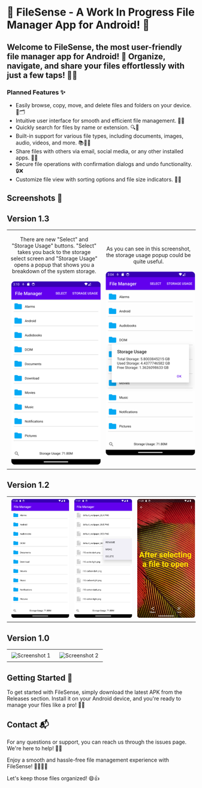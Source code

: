 # 📂 FileSense - A Work In Progress File Manager App for Android! 🚀

## Welcome to FileSense, the most user-friendly file manager app for Android! 🎉 Organize, navigate, and share your files effortlessly with just a few taps! 📲💼

### Planned Features ✨
- Easily browse, copy, move, and delete files and folders on your device. 📁🗂️
- Intuitive user interface for smooth and efficient file management. 🤝📝
- Quickly search for files by name or extension. 🔍📄
- Built-in support for various file types, including documents, images, audio, videos, and more. 📚🎵🎥
- Share files with others via email, social media, or any other installed apps. 📧📱
- Secure file operations with confirmation dialogs and undo functionality. 🔒❌
- Customize file view with sorting options and file size indicators. 🔄📏

## Screenshots 📸
## Version 1.3
<table style="width: 100%;">
  <tr>
    <td style="text-align: center; width: 50%;">
      <p>There are new "Select" and "Storage Usage" buttons. "Select" takes you back to the storage select screen and "Storage Usage" opens a popup that shows you a breakdown of the system storage.</p>
      <img src="https://github.com/SagarPateI/FileSense/blob/main/README/6.png" alt="Screenshot 1" width="300" style="padding: 5px;">
    </td>
    <td style="text-align: center; width: 50%;">
      <p>As you can see in this screenshot, the storage usage popup could be quite useful.</p>
      <img src="https://github.com/SagarPateI/FileSense/blob/main/README/7.png" alt="Screenshot 2" width="300" style="padding: 5px;">
    </td>
  </tr>
</table>

## Version 1.2
<table style="width: 100%;">
  <tr>
    <td style="text-align: center; width: 33%;">
      <img src="https://github.com/SagarPateI/FileSense/blob/main/README/3.png" alt="Screenshot 1" width="300" style="padding: 5px;">
    </td>
    <td style="text-align: center; width: 33%;">
      <img src="https://github.com/SagarPateI/FileSense/blob/main/README/4.png" alt="Screenshot 2" width="300" style="padding: 5px;">
    </td>
    <td style="text-align: center; width: 33%;">
      <img src="https://github.com/SagarPateI/FileSense/blob/main/README/5.png" alt="Screenshot 3" width="300" style="padding: 5px;">
    </td>
  </tr>
</table>

## Version 1.0
<table style="width: 100%;">
  <tr>
    <td style="text-align: center; width: 50%;">
      <img src="README/1.png" alt="Screenshot 1" width="300" style="padding: 5px;">
    </td>
    <td style="text-align: center; width: 50%;">
      <img src="README/2.png" alt="Screenshot 2" width="300" style="padding: 5px;">
    </td>
  </tr>
</table>


## Getting Started 🚀

To get started with FileSense, simply download the latest APK from the Releases section. Install it on your Android device, and you're ready to manage your files like a pro! 💪📂

## Contact 📬

For any questions or support, you can reach us through the issues page. We're here to help! 🤗💌

Enjoy a smooth and hassle-free file management experience with FileSense! 🚀📂💼📲

Let's keep those files organized! 😄👍
